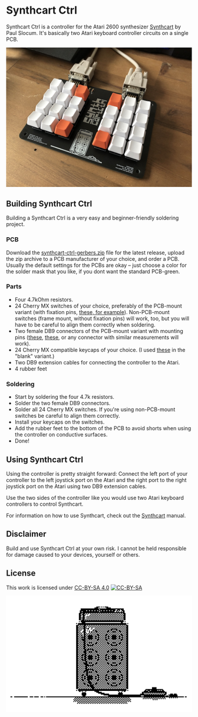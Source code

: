 # Synthcart Ctrl

Synthcart Ctrl is a controller for the Atari 2600 synthesizer [Synthcart](http://www.qotile.net/synth.html) by Paul Slocum. It's basically two Atari keyboard controller circuits on a single PCB.

![Synthcart Ctrl](images/synthcart-ctrl.jpg)

## Building Synthcart Ctrl

Building a Synthcart Ctrl is a very easy and beginner-friendly soldering project.

### PCB

Download the [synthcart-ctrl-gerbers.zip](https://github.com/sarweiler/synthcart-ctrl/releases/latest/download/synthcart-ctrl-gerbers.zip) file for the latest release, upload the zip archive to a PCB manufacturer of your choice, and order a PCB. Usually the default settings for the PCBs are okay – just choose a color for the solder mask that you like, if you dont want the standard PCB-green.

### Parts

* Four 4.7kOhm resistors.
* 24 Cherry MX switches of your choice, preferably of the PCB-mount variant (with fixation pins, [these, for example](https://www.mouser.com/ProductDetail/540-MX1A-11NW)). Non-PCB-mount switches (frame mount, without fixation pins) will work, too, but you will have to be careful to align them correctly when soldering.
* Two female DB9 connectors of the PCB-mount variant with mounting pins ([these](https://www.mouser.com/ProductDetail/571-2311765-1), [these](https://www.reichelt.de/d-sub-buchse-9-polig-gewinkelt-rm-9-4-gedr-d-sub-bu-09gwc-p113921.html), or any connector with similar measurements will work).
* 24 Cherry MX compatible keycaps of your choice. (I used [these](https://www.aliexpress.com/item/32987364794.html?spm=a2g0s.9042311.0.0.27424c4dBs286T) in the "blank" variant.)
* Two DB9 extension cables for connecting the controller to the Atari.
* 4 rubber feet

### Soldering

* Start by soldering the four 4.7k resistors.
* Solder the two female DB9 connectors.
* Solder all 24 Cherry MX switches. If you're using non-PCB-mount switches be careful to align them correctly.
* Install your keycaps on the switches.
* Add the rubber feet to the bottom of the PCB to avoid shorts when using the controller on conductive surfaces.
* Done!

## Using Synthcart Ctrl

Using the controller is pretty straight forward: Connect the left port of your controller to the left joystick port on the Atari and the right port to the right joystick port on the Atari using two DB9 extension cables.

Use the two sides of the controller like you would use two Atari keyboard controllers to control Synthcart.

For information on how to use Synthcart, check out the [Synthcart](http://www.qotile.net/synth.html) manual.

## Disclaimer

Build and use Synthcart Ctrl at your own risk. I cannot be held responsible for damage caused to your devices, yourself or others.

## License

This work is licensed under [CC-BY-SA 4.0](http://creativecommons.org/licenses/by-sa/4.0/) [![CC-BY-SA](https://licensebuttons.net/l/by-sa/4.0/80x15.png)](http://creativecommons.org/licenses/by-sa/4.0/)

![pcb artwork](images/apc.png)
